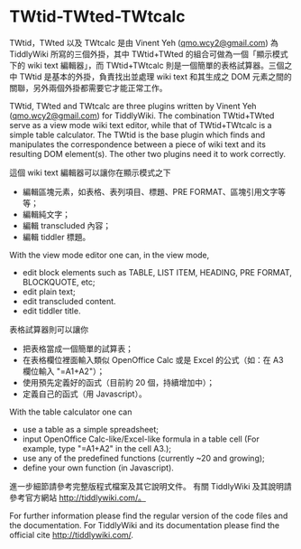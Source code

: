 TWtid-TWted-TWtcalc
===================
TWtid，TWted 以及 TWtcalc 是由 Vinent Yeh (qmo.wcy2@gmail.com) 為 TiddlyWiki 所寫的三個外掛，其中 TWtid+TWted 的組合可做為一個「顯示模式下的 wiki text 編輯器」，而 TWtid+TWtcalc 則是一個簡單的表格試算器。三個之中 TWtid 是基本的外掛，負責找出並處理 wiki text 和其生成之 DOM 元素之間的關聯，另外兩個外掛都需要它才能正常工作。

TWtid, TWted and TWtcalc are three plugins written by Vinent Yeh (qmo.wcy2@gmail.com) for TiddlyWiki. The combination TWtid+TWted serve as a view mode wiki text editor, while that of TWtid+TWtcalc is a simple table calculator. The TWtid is the base plugin which finds and manipulates the correspondence between a piece of wiki text and its resulting DOM element(s). The other two plugins need it to work correctly.

這個 wiki text 編輯器可以讓你在顯示模式之下
* 編輯區塊元素，如表格、表列項目、標題、PRE FORMAT、區塊引用文字等等；
* 編輯純文字；
* 編輯 transcluded 內容；
* 編輯 tiddler 標題。

With the view mode editor one can, in the view mode,
* edit block elements such as TABLE, LIST ITEM, HEADING, PRE FORMAT, BLOCKQUOTE, etc;
* edit plain text;
* edit transcluded content.
* edit tiddler title.

表格試算器則可以讓你
* 把表格當成一個簡單的試算表；
* 在表格欄位裡面輸入類似 OpenOffice Calc 或是 Excel 的公式（如：在 A3 欄位輸入 "=A1+A2"）；
* 使用預先定義好的函式（目前約 20 個，持續增加中）；
* 定義自己的函式（用 Javascript）。

With the table calculator one can
* use a table as a simple spreadsheet;
* input OpenOffice Calc-like/Excel-like formula in a table cell (For example, type "=A1+A2" in the cell A3.);
* use any of the predefined functions (currently ~20 and growing);
* define your own function (in Javascript).

進一步細節請參考完整版程式檔案及其它說明文件。
有關 TiddlyWiki 及其說明請參考官方網站 http://tiddlywiki.com/。

For further information please find the regular version of the code files and the documentation.
For TiddlyWiki and its documentation please find the official cite http://tiddlywiki.com/.
